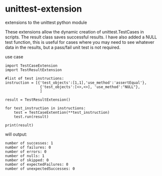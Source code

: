 # unittest-extension
extensions to the unittest python module

These extensions allow the dynamic creation of unittest.TestCases in scripts.
The result class saves successful results. I have also added a NULL test function, this is
useful for cases where you may need to see whatever data in the results, but a pass/fail unit
test is not required.


use case
```
import TestCaseExtension
import TestResultExtension

#list of test instructions:
instruction = [{'test_objects':[1,1],'use_method':'assertEqual'},
                {'test_objects':[<>,<>], 'use_method':"NULL"},
                ]
                
result = TestResultExtension()

for test_instruction in instructions:
    test = TestCaseExtention(**test_instruction)
    test.run(result)
    
print(result)
```
will output:
```
number of successes: 1
number of failures: 0
number of errors: 0
number of nulls: 1
number of skipped: 0
number of expectedFailures: 0
number of unexpectedSuccesses: 0
```

